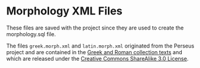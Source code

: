 # Morphology XML Files
These files are saved with the project since they are used to create the morphology.sql file.

The files  `greek.morph.xml` and `latin.morph.xml` originated from the Perseus project and are contained in the
[Greek and Roman collection texts](http://www.perseus.tufts.edu/hopper/opensource/downloads/texts/hopper-texts-GreekRoman.tar.gz)
and which are released under the
[Creative Commons ShareAlike 3.0 License](http://creativecommons.org/licenses/by-sa/3.0/us/).
